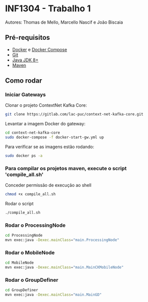 # INF1304 - Trabalho 1
Autores: Thomas de Mello, Marcello Nascif e João Biscaia
## Pré-requisitos
- [Docker](https://docs.docker.com/get-docker/) e [Docker Compose](https://docs.docker.com/compose/install/)
- [Git](https://git-scm.com/downloads)
- [Java JDK 8+](https://www.oracle.com/java/technologies/javase-downloads.html)
- [Maven](https://maven.apache.org/install.html)

## Como rodar

### Iniciar Gateways

Clonar o projeto ContextNet Kafka Core:

```bash
git clone https://gitlab.com/lac-puc/context-net-kafka-core.git
```

Levantar a imagem Docker do gateway:

```bash
cd context-net-kafka-core
sudo docker-compose -f docker-start-gw.yml up
```

Para verificar se as imagens estão rodando:

```bash
sudo docker ps -a
```

### Para compilar os projetos maven, execute o script 'compile_all.sh'

Conceder permissão de execução ao shell 
```bash
chmod +x compile_all.sh 
```
Rodar o script
```bash
./compile_all.sh
```


### Rodar o ProcessingNode

```bash
cd ProcessingNode
mvn exec:java -Dexec.mainClass="main.ProcessingNode"
```

### Rodar o MobileNode

```bash
cd MobileNode
mvn exec:java -Dexec.mainClass="main.MainCKMobileNode"
```

### Rodar o GroupDefiner

```bash
cd GroupDefiner
mvn exec:java -Dexec.mainClass="main.MainGD"
``` 
